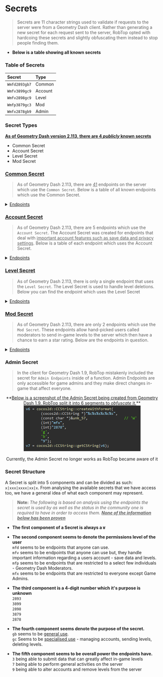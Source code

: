 # Secrets

> Secrets are 11 character strings used to validate if requests to the server were from a Geometry Dash client. Rather than generating a new secret for each request sent to the server, RobTop opted with hardcoing these secrets and slightly obfuscating them instead to stop people finding them. 

- **Below is a table showing all known secrets**

### Table of Secrets

|     Secret    |  Type   |
|:--------------|:--------|
| `Wmfd2893gb7` | Common  |
| `Wmfv3899gc9` | Account |
| `Wmfv2898gc9` | Level   |
| `Wmfp3879gc3` | Mod     |
| `Wmfx2878gb9` | Admin   |

### Secret Types
<u>**As of Geometry Dash version 2.113, there are 4 *publicly* known secrets**</u>

- Common Secret
- Account Secret
- Level Secret
- Mod Secret

### **<u>Common Secret</u>**

> As of Geometry Dash 2.113, there are <u>41</u> endpoints on the server which use the `Common Secret`. Below is a table of all known endpoints which use the Common Secret.

<details close>
<summary><u>Endpoints</u></summary>

<table>
    <tr><th><center>Endpoint</center></th></tr>
   <tr><td><a href="/#/endpoints/account/getAccountURL">http://www.boomlings.com/database/getAccountURL.php</a></td></tr>
    <tr><td><a href="/#/endpoints/social/acceptGJFriendRequest20">http://www.boomlings.com/database/acceptGJFriendRequest20.php</a></td></tr>  
    <tr><td><a href="/#/endpoints/social/blockGJUser20">http://www.boomlings.com/database/blockGJUser20.php</a></td></tr>
    <tr><td><a href="/#/endpoints/comment/deleteGJAccComment20">http://www.boomlings.com/database/deleteGJAccComment20.php</a></td></tr>        
    <tr><td><a href="/#/endpoints/comment/deleteGJComment20">http://www.boomlings.com/database/deleteGJComment20.php</a></td></tr>
    <tr><td><a href="/#/endpoints/social/deleteGJFriendRequests20">http://www.boomlings.com/database/deleteGJFriendRequests20.php</a></td></tr>
    <tr><td><a href="/#/endpoints/social/deleteGJMessages20">http://www.boomlings.com/database/deleteGJMessages20.php</a></td></tr>
    <tr><td><a href="/#/endpoints/level/downloadGJLevel22">http://www.boomlings.com/database/downloadGJLevel22.php</a></td></tr>
    <tr><td><a href="/#/endpoints/social/downloadGJMessage20">http://www.boomlings.com/database/downloadGJMessage20.php</a></td></tr>
    <tr><td><a href="/#/endpoints/comment/getGJAccountComments20">http://www.boomlings.com/database/getGJAccountComments20.php</a></td></tr>    
    <tr><td><a href="/#/endpoints/misc/getGJChallenges">http://www.boomlings.com/database/getGJChallenges.php</a></td></tr>
    <tr><td><a href="/#/endpoints/comment/getGJCommentHistory">http://www.boomlings.com/database/getGJCommentHistory.php</a></td></tr>
    <tr><td><a href="/#/endpoints/comment/getGJComments21">http://www.boomlings.com/database/getGJComments21.php</a></td></tr>
    <tr><td><a href="/#/endpoints/level/getGJDailyLevel">http://www.boomlings.com/database/getGJDailyLevel.php</a></td></tr>
    <tr><td><a href="/#/endpoints/social/getGJFriendRequests20">http://www.boomlings.com/database/getGJFriendRequests20.php</a></td></tr>      
    <tr><td><a href="/#/endpoints/level/getGJGauntlets21">http://www.boomlings.com/database/getGJGauntlets21.php</a></td></tr>
    <tr><td><a href="/#/endpoints/level/getGJLevelScores211">http://www.boomlings.com/database/getGJLevelScores211.php</a></td></tr>
    <tr><td><a href="/#/endpoints/level/getGJLevels21">http://www.boomlings.com/database/getGJLevels21.php</a></td></tr>
    <tr><td><a href="/#/endpoints/level/getGJMapPacks21">http://www.boomlings.com/database/getGJMapPacks21.php</a></td></tr>
    <tr><td><a href="/#/endpoints/social/getGJMessages20">http://www.boomlings.com/database/getGJMessages20.php</a></td></tr>
    <tr><td><a href="/#/endpoints/misc/getGJRewards">http://www.boomlings.com/database/getGJRewards.php</a></td></tr>
    <tr><td><a href="/#/endpoints/account/getGJScores20">http://www.boomlings.com/database/getGJScores20.php</a></td></tr>
    <tr><td><a href="/#/endpoints/level/getGJSongInfo">http://www.boomlings.com/database/getGJSongInfo.php</a></td></tr>
    <tr><td><a href="/#/endpoints/misc/getGJTopArtists">http://www.boomlings.com/database/getGJTopArtists.php</a></td></tr>
    <tr><td><a href="/#/endpoints/social/getGJUserList20">http://www.boomlings.com/database/getGJUserList20.php</a></td></tr>
    <tr><td><a href="/#/endpoints/account/getGJUsers20">http://www.boomlings.com/database/getGJUsers20.php</a></td></tr>
    <tr><td><a href="/#/endpoints/misc/getSaveData">http://www.boomlings.com/database/getSaveData.php</a></td></tr>
    <tr><td><a href="/#/endpoints/misc/likeGJItem211">http://www.boomlings.com/database/likeGJItem211.php</a></td></tr>
    <tr><td><a href="/#/endpoints/level/rateGJStars211">http://www.boomlings.com/database/rateGJStars211.php</a></td></tr>
    <tr><td><a href="/#/endpoints/social/readGJFriendRequest20">http://www.boomlings.com/database/readGJFriendRequest20.php</a></td></tr>
    <tr><td><a href="/#/endpoints/social/removeGJFriend20">http://www.boomlings.com/database/removeGJFriend20.php</a></td></tr>
    <tr><td><a href="/#/endpoints/level/reportGJLevel">http://www.boomlings.com/database/reportGJLevel.php</a></td></tr>
    <tr><td><a href="/#/endpoints/misc/requestUserAccess">http://www.boomlings.com/database/requestUserAccess.php</a></td></tr>
    <tr><td><a href="/#/endpoints/account/restoreGJItems">http://www.boomlings.com/database/restoreGJItems.php</a></td></tr>
    <tr><td><a href="/#/endpoints/social/unblockGJUser20">http://www.boomlings.com/database/unblockGJUser20.php</a></td></tr>
    <tr><td><a href="/#/endpoints/level/updateGJDesc20">http://www.boomlings.com/database/updateGJDesc20.php</a></td></tr>
    <tr><td><a href="/#/endpoints/account/updateGJUserScore22">http://www.boomlings.com/database/updateGJUserScore22.php</a></td></tr>
    <tr><td><a href="/#/endpoints/social/uploadFriendRequest20">http://www.boomlings.com/database/uploadFriendRequest20.php</a></td></tr>
    <tr><td><a href="/#/endpoints/comment/uploadGJAccComment20">http://www.boomlings.com/database/uploadGJAccComment20.php</a></td></tr>
    <tr><td><a href="/#/endpoints/comment/uploadGJComment21">http://www.boomlings.com/database/uploadGJComment21.php</a></td></tr>
    <tr><td><a href="/#/endpoints/level/uploadGJLevel21">http://www.boomlings.com/database/uploadGJLevel21.php</a></td></tr>
    <tr><td><a href="/#/endpoints/social/uploadGJMessage20">http://www.boomlings.com/database/uploadGJMessage20.php</a></td></tr>
</table>

</details>  

**<h3><u>Account Secret</u></h3>**  
> As of Geometry Dash 2.113, there are 5 endpoints which use the `Account Secret`. The Account Secret was created for endpoints that deal with <u>important account features such as save data and privacy settings</u>. Below is a table of each endpoint which uses the Account Secret.

<details close>
<summary><u>Endpoints</u></summary>

<table>
    <tr><th><center>Endpoint</center></th></tr>
    <tr><td><a href="/#/endpoints/account/registerGJAccount">http://www.boomlings.com/database/accounts/registerGJAccount.php</a></td></tr>     
    <tr><td><a href="/#/endpoints/account/loginGJAccount">http://www.boomlings.com/database/accounts/loginGJAccount.php</a></td></tr>
    <tr><td><a href="/#/endpoints/account/syncGJAccountNew">http://geometrydash.com/database/accounts/syncGJAccountNew.php</a></td></tr>        
    <tr><td><a href="/#/endpoints/account/backupGJAccountNew">http://geometrydash.com/database/accounts/backupGJAccountNew.php</a></td></tr>    
    <tr><td><a href="/#/endpoints/account/updateGJAccSettings20">http://www.boomlings.com/database/updateGJAccSettings20.php</a></td></tr>    
</table>

</details>

**<h3><u>Level Secret</u></h3>**  
> As of Geometry Dash 2.113, there is only a single endpoint that uses the `Level Secret`. The Level Secret is used to handle level deletions. Below you can find the endpoint which uses the Level Secret

<details close>
<summary><u>Endpoints</u></summary>

<table>
    <tr><th><center>Endpoint</center></th></tr>
    <tr><td><a href="/#/endpoints/level/deleteGJLevelUser20">http://www.boomlings.com/database/deleteGJLevelUser20.php</a></td></tr>
    </table>
</details>

**<h3><u>Mod Secret</u></h3>**  
> As of Geometry Dash 2.113, there are only 2 endpoints which use the `Mod Secret`. These endpoints allow hand-picked users called moderators to send in-game levels to the server which then have a chance to earn a star rating. Below are the endpoints in question.

<details close>
<summary><u>Endpoints</u></summary>

<table>
    <tr><th><center>Endpoint</center></th></tr>
    <tr><td><a href="/#/endpoints/level/rateGJDemon21">http://www.boomlings.com/database/rateGJDemon21.php</a></td></tr>
    <tr><td><a href="/#/endpoints/level/suggestGJStars20">http://www.boomlings.com/database/suggestGJStars20.php</a></td></tr>
    </table>
</details>


### Admin Secret

> In the client for Geometry Dash 1.9, RobTop mistakenly included the secret for `Admin Endpoints` inside of a function. Admin Endpoints are only accessible for game admins and they make direct changes in-game that affect everyone.
  
<link rel="stylesheet" href="stylesheets/imageStyles.css">

<center>
**<u>Below is a screenshot of the Admin Secret being created from Geometry Dash 1.9. RobTop split it into 6 segments to <i>obfuscate</i> it.</u>**<br>
<img src="https://raw.githubusercontent.com/gd-programming/GD-Docs-v2/main/docs/assets/screenshots/admin_secret.png" class="admin">

Currently, the Admin Secret no longer works as RobTop became aware of it
</center>

<!-- todo: clean-up + explain reasoning clearer-->

### Secret Structure

A Secret is split into 5 components and can be divided as such: `x|xxx|xxxx|xx|x`. From analysing the available secrets that we have access too, we have a general idea of what each component may represent.

> **Note:** *The following is based on analysis using the endpoints the secret is used by as well as the status in the community one is required to have in order to access them. **<u>None of the information below has been proven</u>***

- **The first component of a Secret is always a `W`**

- **The second component seems to denote the permissions level of the user**  
    `mfd` seems to be endpoints that anyone can use.  
    `mfv` seems to be endpoints that anyone can use but, they handle important information regarding a users account - save data and levels.  
    `mfp` seems to be endpoints that are restricted to a select few individuals - Geometry Dash Moderators.  
    `mfx` seems to be endpoints that are restricted to everyone except Game Admins.  

- **The third component is a 4-digit number which it's purpose is unknown**  
    `2893`  
    `3899`  
    `2898`  
    `3879`  
    `2878`


- **The fourth component seems denote the purpose of the secret.**  
    `gb` seems to be <u>general use</u>.  
    `gc` Seems to be <u>specialised use</u> - managing accounts, sending levels, deleting levels.

- **The fifth component seems to be overall power the endpoints have.**  
    `3` being able to submit data that can greatly affect in-game levels  
    `7` being able to perform general activities on the server  
    `9` being able to alter accounts and remove levels from the server